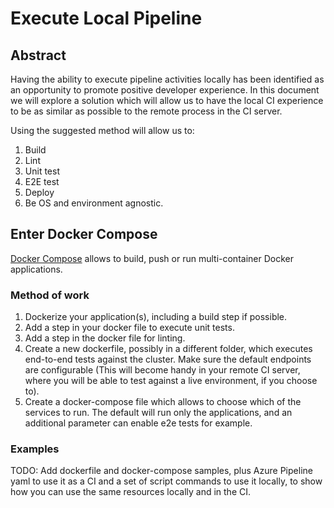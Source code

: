 # Execute Local Pipeline

## Abstract

Having the ability to execute pipeline activities locally has been identified as an opportunity to promote positive developer experience.
In this document we will explore a solution which will allow us to have the local CI experience to be as similar as possible to the remote process in the CI server.

Using the suggested method will allow us to:

1. Build
2. Lint
3. Unit test
4. E2E test
5. Deploy
6. Be OS and environment agnostic.

## Enter Docker Compose

[Docker Compose](https://docs.docker.com/compose/) allows to build, push or run multi-container Docker applications.

### Method of work

1. Dockerize your application(s), including a build step if possible.
2. Add a step in your docker file to execute unit tests.
3. Add a step in the docker file for linting.
4. Create a new dockerfile, possibly in a different folder, which executes end-to-end tests against the cluster. Make sure the default endpoints are configurable (This will become handy in your remote CI server, where you will be able to test against a live environment, if you choose to).
5. Create a docker-compose file which allows to choose which of the services to run. The default will run only the applications, and an additional parameter can enable e2e tests for example.

### Examples

TODO: Add dockerfile and docker-compose samples, plus Azure Pipeline yaml to use it as a CI and a set of script commands to use it locally, to show how you can use the same resources locally and in the CI.

